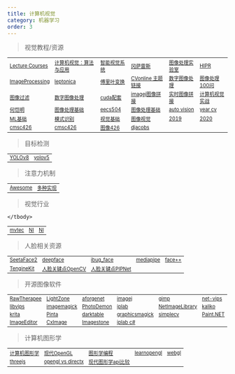 ```yaml
---
title: 计算机视觉
category: 机器学习
order: 3
---
```


> 视觉教程/资源
<table width="1033" style="font-size: 0.8em;">
	<tbody>
		<tr>
			<td>
				<a href="https://www.robots.ox.ac.uk/~az/lectures/" target="_blank">Lecture Courses</a>
			</td>
			<td>
				<a href="http://szeliski.org/Book/" target="_blank">计算机视觉：算法与应用</a>
			</td>
			<td>
				<a href="https://www.cs.auckland.ac.nz/courses/compsci773s1c/lectures/" target="_blank">智能视觉系统</a>
			</td>
			<td>
				<a href="https://www.imageprocessingplace.com/" target="_blank">冈萨雷斯</a>
			</td>
			<td>
				<a href="http://www.mipl.ee.psu.edu/manuals/vfx/vfxman/vfxman.html" target="_blank">图像处理实验室</a>
			</td>
			<td>
				<a href="https://homepages.inf.ed.ac.uk/rbf/HIPR2/welcome.htm" target="_blank">HIPR</a>
			</td>
		</tr>
		<tr>
			<td>
				<a href="https://www.cs.auckland.ac.nz/courses/compsci773s1c/lectures/ImageProcessing-html" target="_blank">ImageProcessing</a>
			</td>
			<td>
				<a href="http://www.leptonica.org/" target="_blank">leptonica</a>
			</td>
			<td>
				<a href="https://www.thefouriertransform.com/" target="_blank">傅里叶变换</a>
			</td>
			<td>
				<a href="https://sites.google.com/site/cvonlinewiki/home/image-transformations-and-filters" target="_blank">CVonline 主题链接</a>
			</td>
			<td>
				<a href="https://www.tutorialspoint.com/dip/index.htm" target="_blank">数字图像处理</a>
			</td>
			<td>
				<a href="https://gitee.com/mengfansheng163/ImageProcessing100Wen" target="_blank">图像处理100问</a>
			</td>
		</tr>
		<tr>
			<td>
				<a href="https://www.inf.ufrgs.br/~eslgastal/" target="_blank">图像过滤</a>
			</td>
			<td>
				<a href="https://sisu.ut.ee/imageprocessing/book" target="_blank">数字图像处理</a>
			</td>
			<td>
				<a href="https://gitee.com/mirrors_PacktPublishing/Hands-On-GPU-Accelerated-Computer-Vision-with-OpenCV-and-CUDA" target="_blank">cuda配套</a>
			</td>
			<td>
				<a href="https://imagej.net/plugins/image-stitching" target="_blank">imagej图像拼接</a>
			</td>
			<td>
				<a href="https://cs205-stitching.github.io/" target="_blank">实时图像拼接</a>
			</td>
			<td>
				<a href="https://charmve.github.io/computer-vision-in-action/#/README" target="_blank">计算机视觉实战</a>
			</td>
		</tr>
		<tr>
			<td>
				<a href="https://kaiminghe.github.io/" target="_blank">何恺明</a>
			</td>
			<td>
				<a href="https://vincmazet.github.io/bip/index.html" target="_blank">图像处理基础</a>
			</td>
			<td>
				<a href="https://web.eecs.umich.edu/~ahowens/eecs504/w20/" target="_blank">eecs504</a>
			</td>
			<td>
				<a href="https://www.officinaturini.com/files/ImageProcessingFundamentals/noframes/fip-Contents.html" target="_blank">图像处理基础</a>
			</td>
			<td>
				<a href="https://autonomousvision.github.io/" target="_blank">auto vision</a>
			</td>
			<td>
				<a href="https://www.themtank.org/a-year-in-computer-vision" target="_blank">year cv</a>
			</td>
		</tr>
		<tr>
			<td>
				<a href="https://ataspinar.com/" target="_blank">ML基础</a>
			</td>
			<td>
				<a href="https://lme.tf.fau.de/" target="_blank">模式识别</a>
			</td>
			<td>
				<a href="https://staff.fnwi.uva.nl/r.vandenboomgaard/ComputerVision/LectureNotes/CV/PinholeCamera/index.html" target="_blank">视觉基础</a>
			</td>
			<td>
				<a href="https://web.stanford.edu/class/cs448f/lectures/" target="_blank">图像视觉</a>
			</td>
			<td>
				<a href="http://graphics.cs.cmu.edu/courses/15-463/2019_fall/" target="_blank">2019</a>
			</td>
			<td>
				<a href="http://graphics.cs.cmu.edu/courses/15-463/2020_fall/" target="_blank">2020</a>
			</td>
		</tr>
		<tr>
			<td>
				<a href="https://www.cs.umd.edu/class/spring2022/cmsc426-0201/" target="_blank">cmsc426</a>
			</td>
			<td>
				<a href="https://cmsc426.github.io/" target="_blank">cmsc426</a>
			</td>
			<td>
				<a href="http://www.cs.umd.edu/~djacobs/CMSC426/CMSC426_17.htm?" target="_blank">图像426</a>
			</td>
			<td>
				<a href="https://www.cs.umd.edu/~djacobs/" target="_blank">djacobs</a>
			</td>
		</tr>
	</tbody>
</table>

> 目标检测
<table width="1033" style="font-size: 0.8em;">
	<tbody>
		<tr>
			<td>
				<a href="https://docs.ultralytics.com/" target="_blank">YOLOv8</a>
			</td>
			<td>
				<a href="https://github.com/ultralytics/yolov5" target="_blank">yolov5</a>
			</td>
		</tr>
	</tbody>
</table>

> 注意力机制
<table width="1033" style="font-size: 0.8em;">
	<tbody>
		<tr>
			<td>
				<a href="https://github.com/MenghaoGuo/Awesome-Vision-Attentions" target="_blank">Awesome</a>
			</td>
			<td>
				<a href="https://github.com/xmu-xiaoma666/External-Attention-pytorch" target="_blank">多种实现</a>
			</td>
		</tr>
	</tbody>
</table>

> 视觉行业
<table width="1033" style="font-size: 0.8em;">
	<tbody>
		<tr>
			<td>
				<a href="https://www.mvtec.com/cn/" target="_blank">mvtec</a>
			</td>
			<td>
				<a href="https://www.ni.com/" target="_blank">NI</a>
			</td>
			<td>
				<a href="https://www.ni.com/" target="_blank">NI</a>
			</td>
		</tr>

	</tbody>
</table>


> 人脸相关资源
<table width="1033" style="font-size: 0.8em;">
	<tbody>
		<tr>
			<td>
				<a href="https://gitee.com/blackvirus/SeetaFace2/tree/master" target="_blank">SeetaFace2</a>
			</td>
			<td>
				<a href="https://github.com/serengil/deepface" target="_blank">deepface</a>
			</td>
			<td>
				<a href="https://ibug.doc.ic.ac.uk/resources/facial-point-annotations/" target="_blank">ibug_face</a>
			</td>
			<td>
				<a href="https://google.github.io/mediapipe/solutions/iris.html" target="_blank">mediapipe</a>
			</td>
			<td>
				<a href="https://www.faceplusplus.com.cn/sdk/shapebeautify/" target="_blank">face++</a>
			</td>
		</tr>
		<tr>
			<td>
				<a href="https://gitee.com/mirrors_OAID/TengineKit" target="_blank">TengineKit</a>
			</td>
			<td>
				<a href="https://github.com/kurnianggoro/GSOC2017/tree/master/data" target="_blank">人脸关键点OpenCV</a>
			</td>
			<td>
				<a href="https://github.com/jhb86253817/PIPNet" target="_blank">人脸关键点PIPNet</a>
			</td>
		</tr>
	</tbody>
</table>

> 开源图像软件
<table width="1033" style="font-size: 0.8em;">
	<tbody>
		<tr>
			<td>
				<a href="https://www.rawtherapee.com/">RawTherapee</a>
			</td>
			<td>
				<a href="http://www.lightzoneproject.org/">LightZone</a>
			</td>
			<td>
				<a href="http://www.aforgenet.com/framework/samples/image_processing.html">aforgenet</a>
			</td>
			<td>
				<a href="https://imagej.nih.gov/">imagej</a>
			</td>
			<td>
				<a href="https://www.gimp.org/">gimp</a>
			</td>
			<td>
				<a href="https://kleisauke.github.io/net-vips/">net-vips</a>
			</td>
		</tr>
		<tr>
			<td>
				<a href="https://github.com/libvips/libvips">libvips</a>
			</td>
			<td>
				<a href="https://imagemagick.org/index.php">imagemagick</a>
			</td>
			<td>
				<a href="https://photodemon.org/">PhotoDemon</a>
			</td>
			<td>
				<a href="https://iplab.dmi.unict.it/">iplab</a>
			</td>
			<td>
				<a href="https://github.com/fschultz/NetImageLibrary">NetImageLibrary</a>
			</td>
			<td>
				<a href="https://kaliko.com/">kaliko</a>
			</td>
		</tr>
		<tr>
			<td>
				<a href="https://krita.org/zh/">krita</a>
			</td>
			<td>
				<a href="https://github.com/PintaProject/Pinta">Pinta</a>
			</td>
			<td>
				<a href="http://www.darktable.org/">darktable</a>
			</td>
			<td>
				<a href="http://www.graphicsmagick.org/">graphicsmagick</a>
			</td>
			<td>
				<a href="http://simplecv.org/">simplecv</a>
			</td>
			<td>
				<a href="http://www.getpaint.net/">Paint.NET</a>
			</td>
		</tr>
		<tr>
			<td>
				<a href="http://www.jhlabs.com/">ImageEditor</a>
			</td>
			<td>
				<a href="http://www.codeproject.com/KB/graphics/cximage.aspx">CxImage</a>
			</td>
			<td>
				<a href="http://www.codeproject.com/KB/graphics/ImageStone.aspx">Imagestone</a>
			</td>
			<td>
				<a href="https://www.codeproject.com/Articles/9727/Image-Processing-Lab-in-C">iplab c#</a>
			</td>
		</tr>
	</tbody>
</table>

> 计算机图形学
<table width="1033" style="font-size: 0.8em;">
	<tbody>
		<tr>
			<td>
				<a href="https://www.inf.ed.ac.uk/teaching/courses/cg/index2019.html" target="_blank">计算机图形学</a>
			</td>
			<td>
				<a href="https://www.tomdalling.com/blog/category/modern-opengl/" target="_blank">现代OpenGL</a>
			</td>
			<td>
				<a href="https://weread.qq.com/web/reader/0853289071df2dfe085a04aka87322c014a87ff679a21ea" target="_blank">图形学编程</a>
			</td>
			<td>
				<a href="https://learnopengl-cn.github.io/intro/" target="_blank">learnopengl</a>
			</td>
			<td>
				<a href="https://paveldogreat.github.io/WebGL-Fluid-Simulation/" target="_blank">webgl</a>
			</td>
		</tr>
		<tr>
			<td>
				<a href="https://threejs.org/" target="_blank">threejs</a>
			</td>
			<td>
				<a href="https://www.cprogramming.com/tutorial/openglvsdirectx.html" target="_blank">opengl vs directx</a>
			</td>
			<td>
				<a href="https://alain.xyz/blog/comparison-of-modern-graphics-apis#additional-resources" target="_blank">现代图形学api比较</a>
			</td>
		</tr>
	</tbody>
</table>